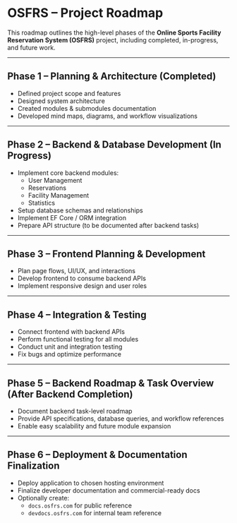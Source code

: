 # OSFRS – Project Roadmap

This roadmap outlines the high-level phases of the **Online Sports Facility Reservation System (OSFRS)** project, including completed, in-progress, and future work.

---

## Phase 1 – Planning & Architecture (Completed)

- Defined project scope and features
- Designed system architecture
- Created modules & submodules documentation
- Developed mind maps, diagrams, and workflow visualizations

---

## Phase 2 – Backend & Database Development (In Progress)

- Implement core backend modules:
  - User Management
  - Reservations
  - Facility Management
  - Statistics
- Setup database schemas and relationships
- Implement EF Core / ORM integration
- Prepare API structure (to be documented after backend tasks)

---

## Phase 3 – Frontend Planning & Development

- Plan page flows, UI/UX, and interactions
- Develop frontend to consume backend APIs
- Implement responsive design and user roles

---

## Phase 4 – Integration & Testing

- Connect frontend with backend APIs
- Perform functional testing for all modules
- Conduct unit and integration testing
- Fix bugs and optimize performance

---

## Phase 5 – Backend Roadmap & Task Overview (After Backend Completion)

- Document backend task-level roadmap
- Provide API specifications, database queries, and workflow references
- Enable easy scalability and future module expansion

---

## Phase 6 – Deployment & Documentation Finalization

- Deploy application to chosen hosting environment
- Finalize developer documentation and commercial-ready docs
- Optionally create:
  - `docs.osfrs.com` for public reference
  - `devdocs.osfrs.com` for internal team reference
